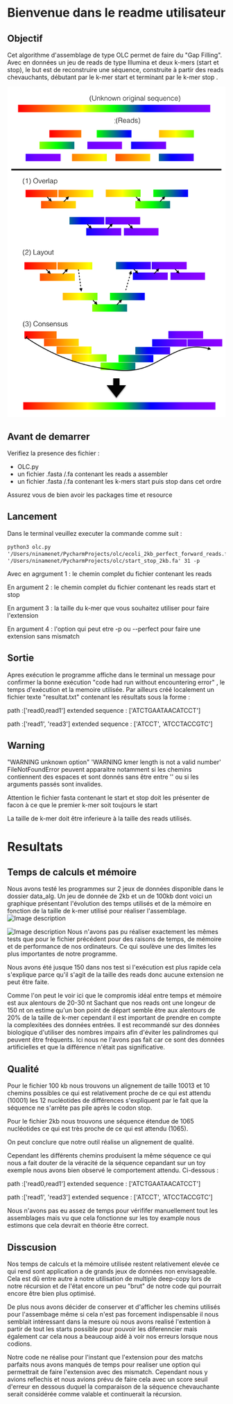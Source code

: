 # Bienvenue dans le readme utilisateur 

## Objectif 

Cet algorithme d'assemblage de type OLC permet de faire du "Gap Filling".
Avec en données un jeu de reads de type Illumina et deux k-mers (start et stop), le but est de
reconstruire une séquence, construite à partir des reads chevauchants, débutant par le k-mer start
 et terminant par le k-mer stop .
 
 ![Image description](https://github.com/m1-bioinfo-amu-01/Algo-OLC/blob/master/OLC%2COverlap-Layout-consensus.png)

## Avant de demarrer

Verifiez la presence des fichier :
- OLC.py
- un fichier .fasta /.fa contenant les reads a assembler 
- un fichier .fasta /.fa contenant les k-mers start puis stop dans cet ordre

Assurez vous de bien avoir les packages time et resource

## Lancement 
Dans le terminal veuillez executer la commande comme suit :
```
python3 olc.py '/Users/ninamenet/PycharmProjects/olc/ecoli_2kb_perfect_forward_reads.fasta' '/Users/ninamenet/PycharmProjects/olc/start_stop_2kb.fa' 31 -p
```
Avec en agrgument 1 : le chemin complet du fichier contenant les reads

En argument 2 : le chemin complet du fichier contenant les reads start et stop

En argument 3 : la taille du k-mer que vous souhaitez utiliser pour faire l'extension 

En argument 4 : l'option qui peut etre -p ou --perfect pour faire une extension sans mismatch
 
## Sortie
Apres exécution le programme affiche dans le terminal un message pour confirmer la bonne exécution "code had run without encountering error" , le temps d'exécution et la memoire utilisée. 
Par ailleurs créé localement un fichier texte "resultat.txt" contenant les résultats sous la forme :

path :['read0,read1']
extended sequence : ['ATCTGAATAACATCCT']

path :['read1', 'read3']
extended sequence : ['ATCCT', 'ATCCTACCGTC']

## Warning
"WARNING unknown option" 'WARNING kmer length is not a valid number' FileNotFoundError peuvent apparaitre notamment si les chemins contiennent des espaces et sont donnés sans être entre '' ou si les arguments passés sont invalides.

Attention le fichier fasta contenant le start et stop doit les présenter de facon à ce que le premier k-mer soit toujours le start 

La taille de k-mer doit être inferieure à la taille des reads utilisés.

# Resultats

## Temps de calculs et mémoire
Nous avons testé les programmes sur 2 jeux de données disponible dans le dossier data_alg.
Un jeu de donnée de 2kb et un de 100kb dont voici un graphique présentant l'évolution des temps utilisés et de la mémoire en fonction de la taille de k-mer utilisé pour réaliser l'assemblage.
![Image description](link-to-image)


![Image description](link-to-image)
Nous n'avons pas pu réaliser exactement les mêmes tests que pour le fichier précédent pour des raisons de temps, de mémoire et de performance de nos ordinateurs. Ce qui soulève une des limites les plus importantes de notre programme.

Nous avons été jusque 150 dans nos test si l'exécution est plus rapide cela s'explique parce qu'il s'agit de la taille des reads donc aucune extension ne peut être faite.

Comme l'on peut le voir ici que le compromis idéal entre temps et mémoire est aux alentours de 20-30 nt 
Sachant que nos reads ont une longeur de 150 nt on estime qu'un bon point de départ semble être aux alentours de 20% de la taille de k-mer cependant il est important de prendre en compte la complexitées des données entrées. Il est recommandé sur des données biologique d'utiliser des nombres impairs afin d'éviter les palindromes qui peuvent être fréquents. Ici nous ne l'avons pas fait car ce sont des données artificielles et que la différence n'était pas significative.

## Qualité
Pour le fichier 100 kb nous trouvons un alignement de taille 10013 et 10 chemins possibles ce qui est relativement proche de ce qui est attendu (10001) les 12 nucléotides de différences s'expliquent par le fait que la séquence ne s'arrête pas pile après le codon stop.

Pour le fichier 2kb nous trouvons une séquence étendue de 1065 nucléotides ce qui est très proche de ce qui est attendu (1065).

On peut conclure que notre outil réalise un alignement de qualité.

Cependant les différents chemins produisent la même séquence ce qui nous a fait douter de la véracité de la séquence cepandant sur un toy exemple nous avons bien observé le comportement attendu. Ci-dessous :

path :['read0,read1']
extended sequence : ['ATCTGAATAACATCCT']

path :['read1', 'read3']
extended sequence : ['ATCCT', 'ATCCTACCGTC']

Nous n'avons pas eu assez de temps pour vérififer manuellement tout les assemblages mais vu que cela fonctionne sur les toy example nous estimons que cela devrait en théorie être correct.

## Disscusion 

Nos temps de calculs et la mémoire utilisée restent relativement elevée ce qui rend sont application a de grands jeux de données non envisageable.
Cela est dû entre autre à notre utilisation de multiple deep-copy lors de notre récursion et de l'état encore un peu "brut" de notre code qui pourrait encore être bien plus optimisé.

De plus nous avons décider de conserver et d'afficher les chemins utilisés pour l'assembage même si cela n'est pas forcement indispensable il nous semblait intéressant dans la mesure où nous avons realisé l'extention à partir de tout les starts possible pour pouvoir les diferenncier mais également car cela nous a beaucoup aidé à voir nos erreurs lorsque nous codions. 

Notre code ne réalise pour l'instant que l'extension pour des matchs parfaits nous avons manqués de temps pour realiser une option qui permettrait de faire l'extension avec des mismatch. Cependant nous y avions reflechis et nous avions prévu de faire cela avec un score seuil d'erreur en dessous duquel la comparaison de la séquence chevauchante serait considérée comme valable et continuerait la récursion.

